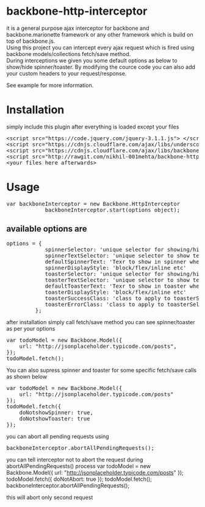 # backbone-http-interceptor
it is a general purpose ajax interceptor for backbone and backbone.marionette framework or any other framework which is build on top of backbone.js.<br/>
Using this project you can intercept every ajax request which is fired using backbone models/collections fetch/save method.<br/>
During interceptions we given you some default options as below to show/hide spinner/toaster. By modifying the cource code you can also add your custom headers to your request/response.<br/>

See example for more information.

# Installation
simply include this plugin after everything is loaded except your files
<pre>
&lt;script src="https://code.jquery.com/jquery-3.1.1.js"&gt; &lt;&#47;script&gt;
&lt;script src="https://cdnjs.cloudflare.com/ajax/libs/underscore.js/1.8.3/underscore.js"&gt; &lt;&#47;script&gt;
&lt;script src="https://cdnjs.cloudflare.com/ajax/libs/backbone.js/1.3.3/backbone.js"&gt; &lt;&#47;script&gt;
&lt;script src="http://rawgit.com/nikhil-001mehta/backbone-http-interceptor/master/release/backbone.httpInterceptor.min.js"&gt; &lt;&#47;script&gt;
&lt;your files here afterwards&gt;
</pre>

# Usage
<pre>
var backboneInterceptor = new Backbone.HttpInterceptor
			backboneInterceptor.start(options object);
</pre>

## available options are
<pre>
options = {
			spinnerSelector: 'unique selector for showing/hiding the spinner during ajax request is in progress',
			spinnerTextSelector: 'unique selector to show text in spinner i.e. saving/loading/processing etc',
			defaultSpinnerText: 'Texr to show in spinner when nothing is paased in options to backbone.fetch/backbone.save'
			spinnerDisplayStyle: 'block/flex/inline etc'
			toasterSelector: 'unique selector for showing/hiding the spinner after ajax request is processed',
			toasterTextSelector: 'unique selector to show text in toaster',
			defaultToasterText: 'Texr to show in toaster when nothing is paased in options to backbone.fetch/backbone.save'
			toasterDisplayStyle: 'block/flex/inline etc'
			toasterSuccessClass: 'class to apply to toasterSelector when ajax request is succeeds',
			toasterErrorClass: 'class to apply to toasterSelector when ajax request is fails',
		 };
</pre>

after installation simply call fetch/save method you can see spinner/toaster as per your options
<pre>
var todoModel = new Backbone.Model({
	url: "http://jsonplaceholder.typicode.com/posts",
});
todoModel.fetch();
</pre>

You can also supress spinner and toaster for some specific fetch/save calls as shown below
<pre>
var todoModel = new Backbone.Model({
	url: "http://jsonplaceholder.typicode.com/posts"
});
todoModel.fetch({
	doNotshowSpinner: true,
	doNotshowToaster: true
});
</pre>
you can abort all pending requests using
<pre>
backboneInterceptor.abortAllPendingRequests();
</pre>

you can tell interceptor not to abort the request during abortAllPendingRequests() process 
var todoModel = new Backbone.Model({
	url: "http://jsonplaceholder.typicode.com/posts"
});
todoModel.fetch({
	doNotAbort: true
});
todoModel.fetch();
backboneInterceptor.abortAllPendingRequests();

this will abort only second request

